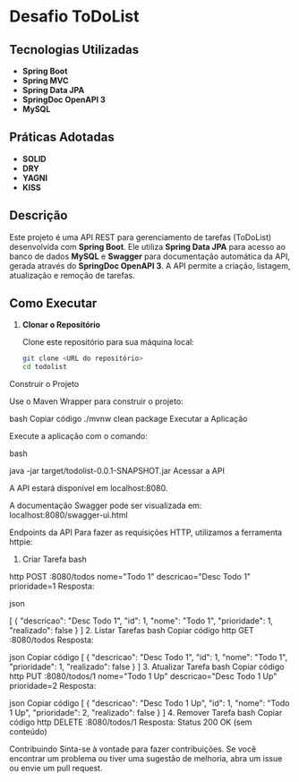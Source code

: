 # Desafio ToDoList

## Tecnologias Utilizadas

- **Spring Boot**
- **Spring MVC**
- **Spring Data JPA**
- **SpringDoc OpenAPI 3**
- **MySQL**

## Práticas Adotadas

- **SOLID**
- **DRY**
- **YAGNI**
- **KISS**

## Descrição

Este projeto é uma API REST para gerenciamento de tarefas (ToDoList) desenvolvida com **Spring Boot**. Ele utiliza **Spring Data JPA** para acesso ao banco de dados **MySQL** e **Swagger** para documentação automática da API, gerada através do **SpringDoc OpenAPI 3**. A API permite a criação, listagem, atualização e remoção de tarefas.

## Como Executar

1. **Clonar o Repositório**

   Clone este repositório para sua máquina local:

   ```bash
   git clone <URL do repositório>
   cd todolist
Construir o Projeto

Use o Maven Wrapper para construir o projeto:

bash
Copiar código
./mvnw clean package
Executar a Aplicação

Execute a aplicação com o comando:

bash

java -jar target/todolist-0.0.1-SNAPSHOT.jar
Acessar a API

A API estará disponível em localhost:8080.

A documentação Swagger pode ser visualizada em: localhost:8080/swagger-ui.html

Endpoints da API
Para fazer as requisições HTTP, utilizamos a ferramenta httpie:

1. Criar Tarefa
bash

http POST :8080/todos nome="Todo 1" descricao="Desc Todo 1" prioridade=1
Resposta:

json

[
  {
    "descricao": "Desc Todo 1",
    "id": 1,
    "nome": "Todo 1",
    "prioridade": 1,
    "realizado": false
  }
]
2. Listar Tarefas
bash
Copiar código
http GET :8080/todos
Resposta:

json
Copiar código
[
  {
    "descricao": "Desc Todo 1",
    "id": 1,
    "nome": "Todo 1",
    "prioridade": 1,
    "realizado": false
  }
]
3. Atualizar Tarefa
bash
Copiar código
http PUT :8080/todos/1 nome="Todo 1 Up" descricao="Desc Todo 1 Up" prioridade=2
Resposta:

json
Copiar código
[
  {
    "descricao": "Desc Todo 1 Up",
    "id": 1,
    "nome": "Todo 1 Up",
    "prioridade": 2,
    "realizado": false
  }
]
4. Remover Tarefa
bash
Copiar código
http DELETE :8080/todos/1
Resposta: Status 200 OK (sem conteúdo)

Contribuindo
Sinta-se à vontade para fazer contribuições. Se você encontrar um problema ou tiver uma sugestão de melhoria, abra um issue ou envie um pull request.

